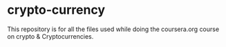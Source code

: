 # crypto-currency

This repository is for all the files used while doing the coursera.org course on crypto & Cryptocurrencies.


